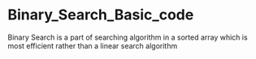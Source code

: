# Binary_Search_Basic_code
Binary Search is a part of searching algorithm in a sorted array which is most efficient rather than a linear search algorithm

